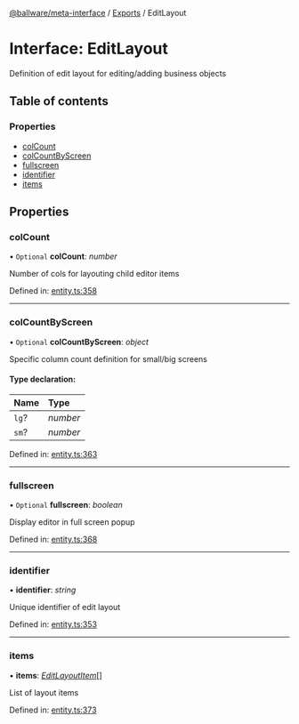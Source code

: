[@ballware/meta-interface](../README.md) / [Exports](../modules.md) / EditLayout

# Interface: EditLayout

Definition of edit layout for editing/adding business objects

## Table of contents

### Properties

- [colCount](editlayout.md#colcount)
- [colCountByScreen](editlayout.md#colcountbyscreen)
- [fullscreen](editlayout.md#fullscreen)
- [identifier](editlayout.md#identifier)
- [items](editlayout.md#items)

## Properties

### colCount

• `Optional` **colCount**: *number*

Number of cols for layouting child editor items

Defined in: [entity.ts:358](https://github.com/ballware/ballware-client/blob/e25f4ba/packages/meta-interface/src/entity.ts#L358)

___

### colCountByScreen

• `Optional` **colCountByScreen**: *object*

Specific column count definition for small/big screens

#### Type declaration:

Name | Type |
:------ | :------ |
`lg`? | *number* |
`sm`? | *number* |

Defined in: [entity.ts:363](https://github.com/ballware/ballware-client/blob/e25f4ba/packages/meta-interface/src/entity.ts#L363)

___

### fullscreen

• `Optional` **fullscreen**: *boolean*

Display editor in full screen popup

Defined in: [entity.ts:368](https://github.com/ballware/ballware-client/blob/e25f4ba/packages/meta-interface/src/entity.ts#L368)

___

### identifier

• **identifier**: *string*

Unique identifier of edit layout

Defined in: [entity.ts:353](https://github.com/ballware/ballware-client/blob/e25f4ba/packages/meta-interface/src/entity.ts#L353)

___

### items

• **items**: [*EditLayoutItem*](editlayoutitem.md)[]

List of layout items

Defined in: [entity.ts:373](https://github.com/ballware/ballware-client/blob/e25f4ba/packages/meta-interface/src/entity.ts#L373)
